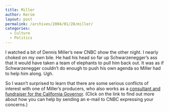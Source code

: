 ```yaml
---
title: Miller
author: Kerim
layout: post
permalink: /archives/2004/01/28/miller/
categories:
  - Culture
  - Politics
---
```

I watched a bit of Dennis Miller&#8217;s new CNBC show the other night. I nearly choked on my own bile. He had his head so far up Schwarzenegger&#8217;s ass that it would have taken a team of elephants to pull him back out. It was as if Schwarzenegger couldn&#8217;t do enough to push his own agenda so Miller had to help him along. Ugh.

So I wasn&#8217;t surprised to learn that there are some serious conflicts of interest with one of Miller&#8217;s producers, who also works as a <a href="http://www.fair.org/activism/miller-defense.html" onclick="_gaq.push(['_trackEvent', 'outbound-article', 'http://www.fair.org/activism/miller-defense.html', 'consultant and fundraiser for the California Governor']);" >consultant and fundraiser for the California Governor</a>. (Click on the link to find out more about how you can help by sending an e-mail to CNBC expressing your concerns.)

